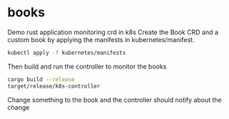 # books
Demo rust application monitoring crd in k8s
Create the Book CRD and a custom book by applying the manifests in kubernetes/manifest. 
```bash
kubectl apply -f kubernetes/manifests
```
Then build and run the controller to monitor the books
```bash
cargo build --release
target/release/k8s-controller
```
Change something to the book and the controller should notify about the change  

